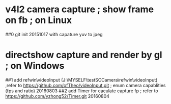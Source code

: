 # v4l2 camera capture ; show frame on fb  ; on Linux
##0  git init 20151017 with capature yuv to jpeg 

# directshow capture and render by gl ; on Windows 
##1 add refwin\videoInput (J:\MYSELF\testSCCamera\refwin\videoInput) ,refer to https://github.com/ofTheo/videoInput.git ; enum camera capablities (fps and ratio)  20160803
##2 add Timer for caculate capture fp ; refer to https://github.com/yzhong52/Timer.git 20160804

